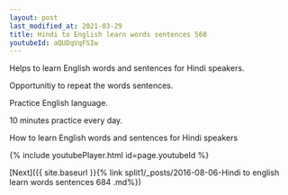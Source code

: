 ```yaml
---
layout: post
last_modified_at: 2021-03-29
title: Hindi to English learn words sentences 568 
youtubeId: aQUDqVqFSIw
---
```

 
 
Helps to learn English words and sentences for Hindi speakers.

Opportunitiy to repeat the words sentences. 

Practice English language. 
 
10 minutes practice every day. 
 
How to learn English words and sentences for Hindi speakers 
 
{% include youtubePlayer.html id=page.youtubeId %}
 
 
[Next]({{ site.baseurl }}{% link  split1/_posts/2016-08-06-Hindi to english learn words sentences 684 .md%})
 
